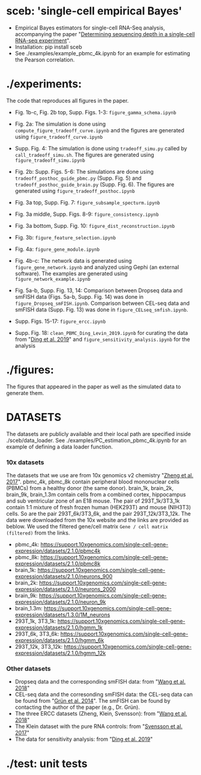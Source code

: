 # sceb: 'single-cell empirical Bayes'
- Empirical Bayes estimators for single-cell RNA-Seq analysis, accompanying the paper "[Determining sequencing depth in a single-cell RNA-seq experiment](https://doi.org/10.1101/389296)".
- Installation: pip install sceb
- See ./examples/example_pbmc_4k.ipynb for an example for estimating the Pearson correlation.

# ./experiments: 

The code that reproduces all figures in the paper.

- Fig. 1b-c, Fig. 2b top, Supp. Figs. 1-3: `figure_gamma_schema.ipynb`

- Fig. 2a: The simulation is done using `compute_figure_tradeoff_curve.ipynb` and the figures are generated using `figure_tradeoff_curve.ipynb`

- Supp. Fig. 4: The simulation is done using `tradeoff_simu.py` called by `call_tradeoff_simu.sh`. The figures are generated using `figure_tradeoff_simu.ipynb`

- Fig. 2b: Supp. Figs. 5-6: The simulations are done using `tradeoff_posthoc_guide_pbmc.py` (Supp. Fig. 5) and `tradeoff_posthoc_guide_brain.py` (Supp. Fig. 6). The figures are generated using `figure_tradeoff_posthoc.ipynb`

- Fig. 3a top, Supp. Fig. 7: `figure_subsample_specturm.ipynb`

- Fig. 3a middle, Supp. Figs. 8-9: `figure_consistency.ipynb`

- Fig. 3a bottom, Supp. Fig. 10: `figure_dist_reconstruction.ipynb`

- Fig. 3b: `figure_feature_selection.ipynb`

- Fig. 4a: `figure_gene_module.ipynb`

- Fig. 4b-c: The network data is generated using `figure_gene_network.ipynb` and analyzed using Gephi (an external software). The examples are generated using `figure_network_example.ipynb`

- Fig. 5a-b, Supp. Fig. 13, 14: Comparison between Dropseq data and smFISH data (Figs. 5a-b, Supp. Fig. 14) was done in `figure_Dropseq_smFISH.ipynb`. Comparison between CEL-seq data and smFISH data (Supp. Fig. 13) was done in `figure_CELseq_smfish.ipynb`. 

- Supp. Figs. 15-17: `figure_ercc.ipynb`

- Supp. Fig. 18: `clean_PBMC_Ding_Levin_2019.ipynb` for curating the data from "[Ding et al. 2019](https://www.biorxiv.org/content/10.1101/632216v2)" and `figure_sensitivity_analysis.ipynb` for the analysis

# ./figures: 

The figures that appeared in the paper as well as the simulated data to generate them.

# DATASETS
The datasets are publicly available and their local path are specified inside ./sceb/data_loader. See ./examples/PC_estimation_pbmc_4k.ipynb for an example of defining a data loader function. 

### 10x datasets
The datasets that we use are from 10x genomics v2 chemistry "[Zheng et al. 2017](nature.com/articles/ncomms14049)". pbmc_4k, pbmc_8k contain peripheral blood mononuclear cells (PBMCs) from a healthy donor (the same donor). brain_1k, brain_2k, brain_9k, brain_1.3m contain cells from a combined cortex, hippocampus and sub ventricular zone of an E18 mouse. The pair of 293T_1k/3T3_1k contain 1:1 mixture of fresh frozen human (HEK293T) and mouse (NIH3T3) cells. So are the pair 293T_6k/3T3_6k, and the pair 293T_12k/3T3_12k. The data were downloaded from the 10x website and the links are provided as beblow. We used the filtered gene/cell matrix `Gene / cell matrix (filtered)` from the links.

- pbmc_4k: https://support.10xgenomics.com/single-cell-gene-expression/datasets/2.1.0/pbmc4k
- pbmc_8k: https://support.10xgenomics.com/single-cell-gene-expression/datasets/2.1.0/pbmc8k
- brain_1k: https://support.10xgenomics.com/single-cell-gene-expression/datasets/2.1.0/neurons_900
- brain_2k: https://support.10xgenomics.com/single-cell-gene-expression/datasets/2.1.0/neurons_2000
- brain_9k: https://support.10xgenomics.com/single-cell-gene-expression/datasets/2.1.0/neuron_9k
- brain_1.3m: https://support.10xgenomics.com/single-cell-gene-expression/datasets/1.3.0/1M_neurons
- 293T_1k, 3T3_1k: https://support.10xgenomics.com/single-cell-gene-expression/datasets/2.1.0/hgmm_1k
- 293T_6k, 3T3_6k: https://support.10xgenomics.com/single-cell-gene-expression/datasets/2.1.0/hgmm_6k
- 293T_12k, 3T3_12k: https://support.10xgenomics.com/single-cell-gene-expression/datasets/2.1.0/hgmm_12k


### Other datasets 
- Dropseq data and the corresponding smFISH data: from "[Wang et al. 2018](https://www-pnas-org.ezp-prod1.hul.harvard.edu/content/115/28/E6437.long)" 
- CEL-seq data and the corresonding smFISH data: the CEL-seq data can be found from "[Grün et al. 2014](nature.com/articles/nmeth.2930)". The smFISH can be found by contacting the author of the paper (e.g., Dr. Grün).
- The three ERCC datasets (Zheng, Klein, Svensson): from "[Wang et al. 2018](https://www-pnas-org.ezp-prod1.hul.harvard.edu/content/115/28/E6437.long)" 
- The Klein dataset with the pure RNA controls: from "[Svensson et al. 2017](nature.com/articles/nmeth.4220)"
- The data for sensitivity analysis: from "[Ding et al. 2019](https://www.biorxiv.org/content/10.1101/632216v2)"



# ./test: unit tests

